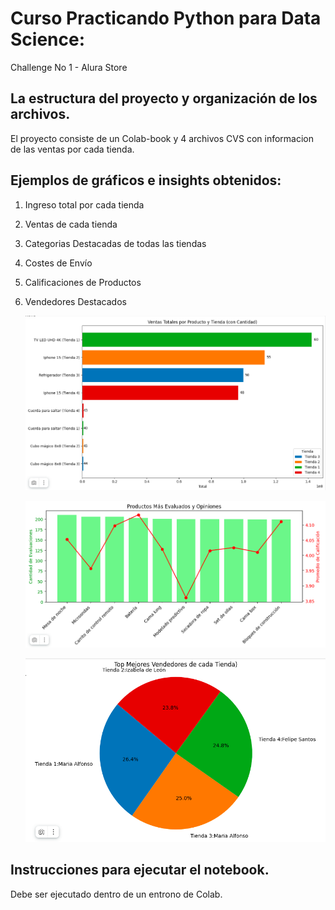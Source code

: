# Curso Practicando Python para Data Science: 
Challenge No 1 - Alura Store

## La estructura del proyecto y organización de los archivos.

El proyecto consiste de un Colab-book y 4 archivos CVS con informacion de las ventas por cada tienda. 

## Ejemplos de gráficos e insights obtenidos:
1. Ingreso total por cada tienda
2. Ventas de cada tienda
4. Categorias Destacadas de todas las tiendas
5. Costes de Envío
6. Calificaciones de Productos
7. Vendedores Destacados
   
    ![Ventas](img_readme/ventasProducto.png)
   
   ![Calificaciones](img_readme/evoluacionesProducto.png)
   
   ![Vendedores](img_readme/mejoresVendedores.png)
   
## Instrucciones para ejecutar el notebook.
Debe ser ejecutado dentro de un entrono de Colab.
